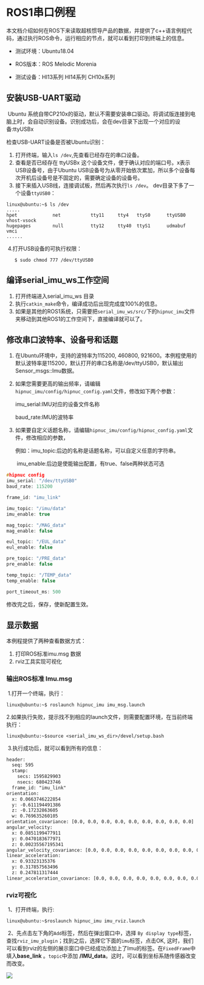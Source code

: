 # ROS1串口例程

​	本文档介绍如何在ROS下来读取超核惯导产品的数据，并提供了c++语言例程代码，通过执行ROS命令，运行相应的节点，就可以看到打印到终端上的信息。

* 测试环境：Ubuntu18.04   

* ROS版本：ROS Melodic Morenia

* 测试设备：HI13系列 HI14系列 CH10x系列 

## 安装USB-UART驱动

​	Ubuntu 系统自带CP210x的驱动，默认不需要安装串口驱动。将调试版连接到电脑上时，会自动识别设备。识别成功后，会在dev目录下出现一个对应的设备:ttyUSBx

检查USB-UART设备是否被Ubuntu识别：

1. 打开终端，输入`ls /dev`,先查看已经存在的串口设备。
2. 查看是否已经存在  ttyUSBx 这个设备文件，便于确认对应的端口号。x表示USB设备号，由于Ubuntu USB设备号为从零开始依次累加，所以多个设备每次开机后设备号是不固定的，需要确定设备的设备号。
4. 接下来插入USB线，连接调试板，然后再次执行`ls /dev`。 dev目录下多了一个设备`ttyUSB0`：

```shell
linux@ubuntu:~$ ls /dev
.....
hpet             net           tty11     tty4   ttyS0      ttyUSB0    vhost-vsock
hugepages        null          tty12     tty40  ttyS1      udmabuf  vmci
......
```

​	4.打开USB设备的可执行权限：

```shell
   $ sudo chmod 777 /dev/ttyUSB0
```

##  编译serial_imu_ws工作空间

1. 打开终端进入serial_imu_ws 目录
2. 执行`catkin_make`命令，编译成功后出现完成度100%的信息。
3. 如果是其他的ROS1系统，只需要把`serial_imu_ws/src/`下的`hipnuc_imu`文件夹移动到其他ROS1的工作空间下，直接编译就可以了。

##  修改串口波特率、设备号和话题

1. 在Ubuntu环境中，支持的波特率为115200, 460800, 921600。本例程使用的默认波特率是115200，默认打开的串口名称是/dev/ttyUSB0，默认输出Sensor_msgs::Imu数据。

2. 如果您需要更高的输出频率，请编辑`hipnuc_imu/config/hipnuc_config.yaml`文件，修改如下两个参数：

   imu_serial:IMU对应的设备文件名称

   baud_rate:IMU的波特率
   
3. 如果要自定义话题名称，请编辑`hipnuc_imu/config/hipnuc_config.yaml`文件，修改相应的参数，

   例如：imu_topic:后边的名称是话题名称，可以自定义任意的字符串。

   ​			imu_enable:后边是使能输出配置，有true、false两种状态可选

```c
#hipnuc config
imu_serial: "/dev/ttyUSB0"
baud_rate: 115200

frame_id: "imu_link"

imu_topic: "/imu/data"
imu_enable: true

mag_topic: "/MAG_data"
mag_enable: false

eul_topic: "/EUL_data"
eul_enable: false

pre_topic: "/PRE_data"
pre_enable: false

temp_topic: "/TEMP_data"
temp_enable: false

port_timeout_ms: 500
```

修改完之后，保存，使新配置生效。

## 显示数据
本例程提供了两种查看数据方式：

1. 打印ROS标准imu.msg 数据
2. rviz工具实现可视化

### 	输出ROS标准 Imu.msg

​	1.打开一个终端，执行：

```shell
linux@ubuntu:~$ roslaunch hipnuc_imu imu_msg.launch
```

​	2.如果执行失败，提示找不到相应的launch文件，则需要配置环境，在当前终端执行：

```shell
linux@ubuntu:~$source <serial_imu_ws_dir>/devel/setup.bash
```

​	3.执行成功后，就可以看到所有的信息：

```txt
header: 
  seq: 595
  stamp: 
    secs: 1595829903
    nsecs: 680423746
  frame_id: "imu_link"
orientation: 
  x: 0.0663746222854
  y: -0.611194491386
  z: -0.17232863605
  w: 0.769635260105
orientation_covariance: [0.0, 0.0, 0.0, 0.0, 0.0, 0.0, 0.0, 0.0, 0.0]
angular_velocity: 
  x: 0.0851199477911
  y: 0.0470183677971
  z: 0.00235567195341
angular_velocity_covariance: [0.0, 0.0, 0.0, 0.0, 0.0, 0.0, 0.0, 0.0, 0.0]
linear_acceleration: 
  x: 0.93323135376
  y: 0.317857563496
  z: 0.247811317444
linear_acceleration_covariance: [0.0, 0.0, 0.0, 0.0, 0.0, 0.0, 0.0, 0.0, 0.0]

```

### rviz可视化

​	1、打开终端，执行:

```shell
linux@ubuntu:~$roslaunch hipnuc_imu imu_rviz.launch
```

​	2、先点击左下角的`Add`标签，然后在弹出窗口中，选择 `By display type`标签，查找`rviz_imu_plugin`；找到之后，选择它下面的`imu`标签，点击OK, 这时，我们可以看到rviz的左侧的展示窗口中已经成功添加上了Imu的标签。在`FixedFrame`中填入**base_link** 。`topic`中添加 **/IMU_data**。这时，可以看到坐标系随传感器改变而改变。

<img src="img/4.png">

